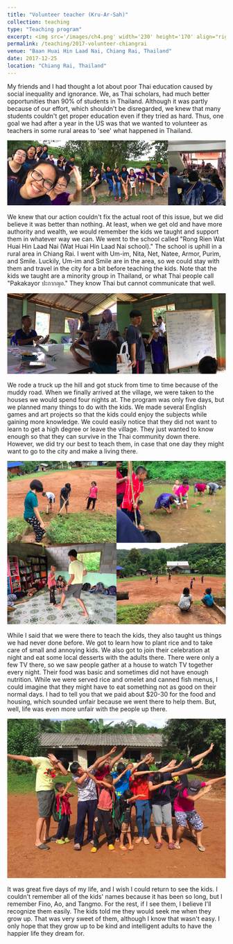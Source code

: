 ```yaml
---
title: "Volunteer teacher (Kru-Ar-Sah)"
collection: teaching
type: "Teaching program"
excerpt: <img src='/images/ch4.png' width='230' height='170' align="right" hspace="20"> My friends and I had thought a lot about poor Thai education caused by social inequality and ignorance. We, as Thai scholars, had much better opportunities than 90% of students in Thailand. Although it was partly because of our effort, which shouldn't be disregarded, we knew that many students couldn't get proper education even if they tried as hard. Thus, one goal we had after a year in the US was that we wanted to volunteer as teachers in some rural areas to 'see' what happened in Thailand. 
permalink: /teaching/2017-volunteer-chiangrai
venue: "Baan Huai Hin Laad Nai, Chiang Rai, Thailand"
date: 2017-12-25
location: "Chiang Rai, Thailand"
---
```


My friends and I had thought a lot about poor Thai education caused by social inequality and ignorance. We, as Thai scholars, had much better opportunities than 90% of students in Thailand. Although it was partly because of our effort, which shouldn't be disregarded, we knew that many students couldn't get proper education even if they tried as hard. Thus, one goal we had after a year in the US was that we wanted to volunteer as teachers in some rural areas to 'see' what happened in Thailand. 


<p align="center">
  <img src="/images/ch1.png">
</p>

We knew that our action couldn't fix the actual root of this issue, but we did believe it was better than nothing. At least, when we get old and have more authority and wealth, we would remember the kids we taught and support them in whatever way we can. We went to the school called "Rong Rien Wat Huai Hin Laad Nai (Wat Huai Hin Laad Nai school)." The school is uphill in a rural area in Chiang Rai. I went with Um-im, Nita, Net, Natee, Armor, Purim, and Smile. Luckily, Um-im and Smile are in the area, so we could stay with them and travel in the city for a bit before teaching the kids. Note that the kids we taught are a minority group in Thailand, or what Thai people call "Pakakayor ปะกากญอ." They know Thai but cannot communicate that well.

<p align="center">
  <img src="/images/ch3.png">
</p>

We rode a truck up the hill and got stuck from time to time because of the muddy road. When we finally arrived at the village, we were taken to the houses we would spend four nights at. The program was only five days, but we planned many things to do with the kids. We made several English games and art projects so that the kids could enjoy the subjects while gaining more knowledge. We could easily notice that they did not want to learn to get a high degree or leave the village. They just wanted to know enough so that they can survive in the Thai community down there. However, we did try our best to teach them, in case that one day they might want to go to the city and make a living there. 

<p align="center">
  <img src="/images/ch2.png">
</p>

While I said that we were there to teach the kids, they also taught us things we had never done before. We got to learn how to plant rice and to take care of small and annoying kids. We also got to join their celebration at night and eat some local desserts with the adults there. There were only a few TV there, so we saw people gather at a house to watch TV together every night. Their food was basic and sometimes did not have enough nutrition. While we were served rice and omelet and canned fish menus, I could imagine that they might have to eat something not as good on their normal days. I had to tell you that we paid about $20-30 for the food and housing, which sounded unfair because we went there to help them. But, well, life was even more unfair with the people up there. 


<p align="center">
  <img src="/images/ch4.png">
</p>

It was great five days of my life, and I wish I could return to see the kids. I couldn't remember all of the kids' names because it has been so long, but I remember Fino, Ao, and Tangmo. For the rest, if I see them, I believe I'll recognize them easily. The kids told me they would seek me when they grow up. That was very sweet of them, although I know that wasn't easy. I only hope that they grow up to be kind and intelligent adults to have the happier life they dream for. 
